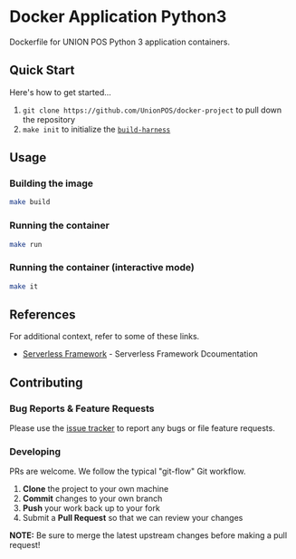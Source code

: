 <!--

  ** DO NOT EDIT THIS FILE
  **
  ** This file was automatically generated by the `build-harness`.
  ** 1) Make all changes to `README.yaml`
  ** 2) Run `make init` (you only need to do this once)
  ** 3) Run`make readme` to rebuild this file.
  **

  -->
# Docker Application Python3



Dockerfile for UNION POS Python 3 application containers.

## Quick Start

Here's how to get started...

1. `git clone https://github.com/UnionPOS/docker-project` to pull down the repository
1. `make init` to initialize the [`build-harness`](https://github.com/UnionPOS/build-harness/)





## Usage

### Building the image

```sh
make build
```

### Running the container

```bash
make run
```

### Running the container (interactive mode)

```bash
make it
```
## References

For additional context, refer to some of these links.

- [Serverless Framework](https://serverless.com/framework/docs/) - Serverless Framework Dcoumentation
## Contributing

### Bug Reports & Feature Requests

Please use the [issue tracker](https://github.com/UnionPOS/docker-application-python/issues) to report any bugs or file feature requests.

### Developing

PRs are welcome. We follow the typical "git-flow" Git workflow.

 1. **Clone** the project to your own machine
 1. **Commit** changes to your own branch
 1. **Push** your work back up to your fork
 1. Submit a **Pull Request** so that we can review your changes

**NOTE:** Be sure to merge the latest upstream changes before making a pull request!
